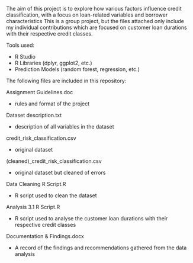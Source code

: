 The aim of this project is to explore how various factors influence credit classification, with a focus on loan-related variables and borrower characteristics
This is a group project, but the files attached only include my individual contributions which are focused on customer loan durations with their respective credit classes.

Tools used:
- R Studio
- R Libraries (dplyr, ggplot2, etc.)
- Prediction Models (random forest, regression, etc.)

The following files are included in this repository:

Assignment Guidelines.doc
- rules and format of the project

Dataset description.txt
- description of all variables in the dataset

credit_risk_classification.csv
- original dataset

(cleaned)_credit_risk_classification.csv
- original dataset but cleaned of errors

Data Cleaning R Script.R
- R script used to clean the dataset

Analysis 3.1 R Script.R
- R script used to analyse the customer loan durations with their respective credit classes

Documentation & Findings.docx
- A record of the findings and recommendations gathered from the data analysis
